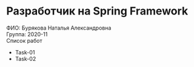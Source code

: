 # Разработчик на Spring Framework

 ФИО: Бурякова Наталья Александровна    
 Группа: 2020-11    
 Список работ    
 - Task-01
 - Task-02
